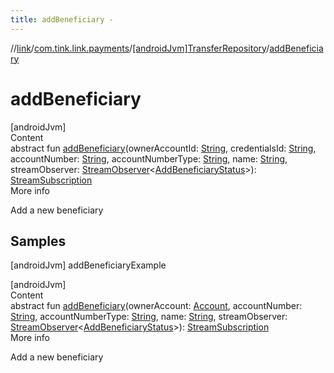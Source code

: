 ```yaml
---
title: addBeneficiary -
---
```

//[link](../../index.md)/[com.tink.link.payments](../index.md)/[[androidJvm]TransferRepository](index.md)/[addBeneficiary](add-beneficiary.md)



# addBeneficiary  
[androidJvm]  
Content  
abstract fun [addBeneficiary](add-beneficiary.md)(ownerAccountId: [String](https://kotlinlang.org/api/latest/jvm/stdlib/kotlin/-string/index.html), credentialsId: [String](https://kotlinlang.org/api/latest/jvm/stdlib/kotlin/-string/index.html), accountNumber: [String](https://kotlinlang.org/api/latest/jvm/stdlib/kotlin/-string/index.html), accountNumberType: [String](https://kotlinlang.org/api/latest/jvm/stdlib/kotlin/-string/index.html), name: [String](https://kotlinlang.org/api/latest/jvm/stdlib/kotlin/-string/index.html), streamObserver: [StreamObserver](../../com.tink.service.streaming.publisher/[android-jvm]-stream-observer/index.md)<[AddBeneficiaryStatus](../[android-jvm]-add-beneficiary-status/index.md)>): [StreamSubscription](../../com.tink.service.streaming.publisher/[android-jvm]-stream-subscription/index.md)  
More info  


Add a new beneficiary



## Samples  
 [androidJvm] addBeneficiaryExample   
  


[androidJvm]  
Content  
abstract fun [addBeneficiary](add-beneficiary.md)(ownerAccount: [Account](../../com.tink.model.account/[android-jvm]-account/index.md), accountNumber: [String](https://kotlinlang.org/api/latest/jvm/stdlib/kotlin/-string/index.html), accountNumberType: [String](https://kotlinlang.org/api/latest/jvm/stdlib/kotlin/-string/index.html), name: [String](https://kotlinlang.org/api/latest/jvm/stdlib/kotlin/-string/index.html), streamObserver: [StreamObserver](../../com.tink.service.streaming.publisher/[android-jvm]-stream-observer/index.md)<[AddBeneficiaryStatus](../[android-jvm]-add-beneficiary-status/index.md)>): [StreamSubscription](../../com.tink.service.streaming.publisher/[android-jvm]-stream-subscription/index.md)  
More info  


Add a new beneficiary

  



